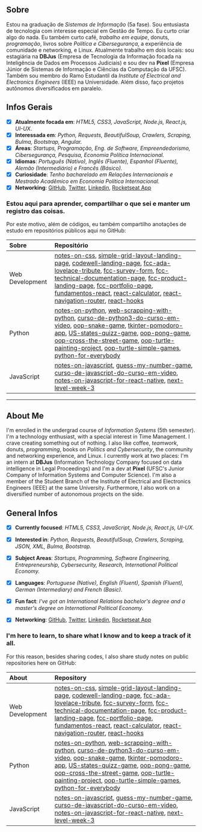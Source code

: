 ## Sobre
Estou na graduação de *Sistemas de Informação* (5a fase). Sou entusiasta de tecnologia com interesse especial em Gestão de Tempo. Eu curto criar algo do nada. Eu também curto café, *trabalho em equipe*, donuts, *programação*, livros sobre *Política e Cibersegurança*, a experiência de comunidade e networking, e Linux. Atualmente trabalho em dois locais: sou estagiária na **DBJus** (Empresa de Tecnologia da Informação focada na Inteligência de Dados em Processos Judiciais) e sou dev na **Pixel** (Empresa Júnior de Sistemas de Informação e Ciências da Computação da UFSC). Também sou membro do Ramo Estudantil da *Institute of Electrical and Electronics Engineers* (IEEE) na Universidade. Além disso, faço projetos autônomos diversificados em paralelo.

## Infos Gerais

- [x] **Atualmente focada em**: *HTML5, CSS3, JavaScript, Node.js, React.js, UI-UX*.
- [x] **Interessada em**: *Python, Requests, BeautifulSoup, Crawlers, Scraping, Bulma, Bootstrap, Angular.*
- [x] **Áreas**: *Startups, Programação, Eng. de Software, Empreendedorismo, Cibersegurança, Pesquisa, Economia Política Internacional.*
- [x] **Idiomas**: *Português (Nativo), Inglês (Fluente), Espanhol (Fluente), Alemão (Intermediário) e Francês (Básico).*
- [x] **Curiosidade**: *Tenho bacharelado em Relações Internacionais e Mestrado Acadêmico em Economia Política Internacional.*
- [x] **Networking**: [GitHub](https://github.com/barbaracalderon), [Twitter](https://twitter.com/bcalderoni_ti), [Linkedin](https://linkedin.com/in/bcalderoni), [Rocketseat App](https://app.rocketseat.com.br/me/barbara-calderon-00405)

### Estou aqui para aprender, compartilhar o que sei e manter um registro das coisas.
Por este motivo, além de códigos, eu também compartilho anotações de estudo em repositórios públicos aqui no GitHub:

Sobre | Repositório
:------| :--------------------
Web Development| [notes-on-css](https://github.com/barbaracalderon/notes-on-css), [simple-grid-layout-landing-page](https://github.com/barbaracalderon/simple-grid-layout-landing-page), [codewell-landing-page](https://github.com/barbaracalderon/codewell-landing-page), [fcc-ada-lovelace-tribute](https://github.com/barbaracalderon/fcc-ada-lovelace-tribute), [fcc-survey-form](https://github.com/barbaracalderon/fcc-survey-form), [fcc-technical-documentation-page](https://github.com/barbaracalderon/fcc-technical-documentation-page), [fcc-product-landing-page](https://github.com/barbaracalderon/fcc-product-landing-page), [fcc-portfolio-page](https://github.com/barbaracalderon/fcc-personal-portfolio), [fundamentos-react](https://github.com/barbaracalderon/fundamentos-react), [react-calculator](https://github.com/barbaracalderon/react-calculator), [react-navigation-router](https://github.com/barbaracalderon/react-navigation-router), [react-hooks](https://github.com/barbaracalderon/react-hooks)
Python| [notes-on-python](https://github.com/barbaracalderon/notes-on-python), [web-scrapping-with-python](https://github.com/barbaracalderon/web-scrapping-with-python), [curso-de-python3-do-curso-em-video](https://github.com/barbaracalderon/curso-de-python3-do-curso-em-video), [oop-snake-game](https://github.com/barbaracalderon/oop-snake-game), [tkinter-pomodoro-app](https://github.com/barbaracalderon/tkinter-pomodoro-app), [US-states-quizz-game](https://github.com/barbaracalderon/US-states-quizz-game), [oop-pong-game](https://github.com/barbaracalderon/oop-pong-game), [oop-cross-the-street-game](https://github.com/barbaracalderon/oop-cross-the-street-game), [oop-turtle-painting-project](https://github.com/barbaracalderon/oop-turtle-painting-project), [oop-turtle-simple-games](https://github.com/barbaracalderon/oop-turtle-simple-games), [python-for-everybody](https://github.com/barbaracalderon/python-for-everybody)
JavaScript| [notes-on-javascript](https://github.com/barbaracalderon/notes-on-javascript),  [guess-my-number-game](https://github.com/barbaracalderon/guess-my-number-game), [curso-de-javascript-do-curso-em-video](https://github.com/barbaracalderon/curso-de-javascript-do-curso-em-video), [notes-on-javascript-for-react-native](https://github.com/barbaracalderon/notes-on-javascript-for-react-native), [next-level-week-3](https://github.com/barbaracalderon/next-level-week-3)

---
## About Me
I'm enrolled in the undergrad course of *Information Systems* (5th semester). I'm a technology enthusiast, with a special interest in Time Management. I crave creating something out of nothing. I also like coffee, *teamwork*, donuts, *programming*, books on *Politics and Cybersecurity*, the community and networking experience, and Linux. I currently work at two places: I'm an intern at **DBJus** (Information Technology Company focused on data intelligence in Legal Proceedings) and I'm a dev at **Pixel** (UFSC's Junior Company of Information Systems and Computer Science). I'm also a member of the  Student Branch of the Institute of Electrical and Electronics Engineers (IEEE) at the same University. Furthermore, I also work on a diversified number of autonomous projects on the side.

## General Infos

- [x] **Currently focused**: *HTML5, CSS3, JavaScript, Node.js, React.js, UI-UX.*
- [x] **Interested in**: *Python, Requests, BeautifulSoup, Crawlers, Scraping, JSON, XML, Bulma, Bootstrap.*
- [x] **Subject Areas**: *Startups, Programming, Software Engineering, Entrepreneurship, Cybersecurity, Research, International Political Economy.*
- [x] **Languages**: *Portuguese (Native), English (Fluent), Spanish (Fluent), German (Intermediary) and French (Basic).*
- [x] **Fun fact**: *I've got an International Relations bachelor's degree and a master's degree on International Political Economy.*
- [x] **Networking**: [GitHub](https://github.com/barbaracalderon), [Twitter](https://twitter.com/bcalderoni_ti), [Linkedin](https://linkedin.com/in/bcalderoni), [Rocketseat App](https://app.rocketseat.com.br/me/barbara-calderon-00405)


### I'm here to learn, to share what I know and to keep a track of it all.
For this reason, besides sharing codes, I also share study notes on public repositories here on GitHub:

About | Repository
:------| :--------------------
Web Development| [notes-on-css](https://github.com/barbaracalderon/notes-on-css), [simple-grid-layout-landing-page](https://github.com/barbaracalderon/simple-grid-layout-landing-page), [codewell-landing-page](https://github.com/barbaracalderon/codewell-landing-page), [fcc-ada-lovelace-tribute](https://github.com/barbaracalderon/fcc-ada-lovelace-tribute), [fcc-survey-form](https://github.com/barbaracalderon/fcc-survey-form), [fcc-technical-documentation-page](https://github.com/barbaracalderon/fcc-technical-documentation-page), [fcc-product-landing-page](https://github.com/barbaracalderon/fcc-product-landing-page), [fcc-portfolio-page](https://github.com/barbaracalderon/fcc-personal-portfolio), [fundamentos-react](https://github.com/barbaracalderon/fundamentos-react), [react-calculator](https://github.com/barbaracalderon/react-calculator), [react-navigation-router](https://github.com/barbaracalderon/react-navigation-router), [react-hooks](https://github.com/barbaracalderon/react-hooks)
Python| [notes-on-python](https://github.com/barbaracalderon/notes-on-python), [web-scrapping-with-python](https://github.com/barbaracalderon/web-scrapping-with-python), [curso-de-python3-do-curso-em-video](https://github.com/barbaracalderon/curso-de-python3-do-curso-em-video), [oop-snake-game](https://github.com/barbaracalderon/oop-snake-game), [tkinter-pomodoro-app](https://github.com/barbaracalderon/tkinter-pomodoro-app), [US-states-quizz-game](https://github.com/barbaracalderon/US-states-quizz-game), [oop-pong-game](https://github.com/barbaracalderon/oop-pong-game), [oop-cross-the-street-game](https://github.com/barbaracalderon/oop-cross-the-street-game), [oop-turtle-painting-project](https://github.com/barbaracalderon/oop-turtle-painting-project), [oop-turtle-simple-games](https://github.com/barbaracalderon/oop-turtle-simple-games), [python-for-everybody](https://github.com/barbaracalderon/python-for-everybody)
JavaScript| [notes-on-javascript](https://github.com/barbaracalderon/notes-on-javascript), [guess-my-number-game](https://github.com/barbaracalderon/guess-my-number-game), [curso-de-javascript-do-curso-em-video](https://github.com/barbaracalderon/curso-de-javascript-do-curso-em-video), [notes-on-javascript-for-react-native](https://github.com/barbaracalderon/notes-on-javascript-for-react-native), [next-level-week-3](https://github.com/barbaracalderon/next-level-week-3)
